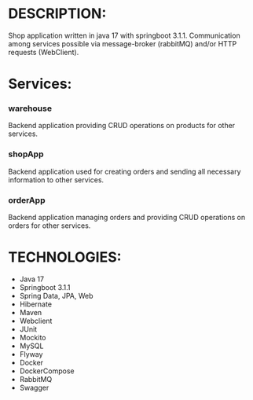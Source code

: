 # DESCRIPTION:
Shop application written in java 17 with springboot 3.1.1. 
Communication among services possible via message-broker (rabbitMQ) and/or HTTP requests (WebClient).

# Services:
 ### warehouse 
 Backend application providing CRUD operations on products for other services.
 ### shopApp
 Backend application used for creating orders and sending all necessary information to other services.
 ### orderApp
 Backend application managing orders and providing CRUD operations on orders for other services.

# TECHNOLOGIES:
- Java 17
- Springboot 3.1.1
- Spring Data, JPA, Web
- Hibernate
- Maven
- Webclient
- JUnit
- Mockito
- MySQL
- Flyway
- Docker
- DockerCompose
- RabbitMQ
- Swagger
